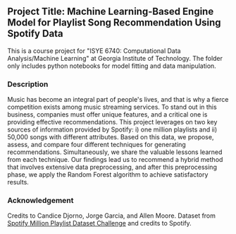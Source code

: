 ## Project Title: Machine Learning-Based Engine Model for Playlist Song Recommendation Using Spotify Data

This is a course project for "ISYE 6740: Computational Data Analysis/Machine Learning" at Georgia Institute of Technology. The folder only includes python notebooks for model fitting and data manipulation.

### Description
Music has become an integral part of people's lives, and that is why a fierce competition exists among music streaming services. To stand out in this business, companies must offer unique features, and a critical one is providing effective recommendations. This project leverages on two key sources of information provided by Spotify: i) one million playlists and ii) 50,000 songs with different attributes. Based on this data, we propose, assess, and compare four different techniques for generating recommendations. Simultaneously, we share the valuable lessons learned from each technique. Our findings lead us to recommend a hybrid method that involves extensive data preprocessing, and after this preprocessing phase, we apply the Random Forest algorithm to achieve satisfactory results. 

### Acknowledgement
Credits to Candice Djorno, Jorge Garcia, and Allen Moore. Dataset from [Spotify Million Playlist Dataset Challenge](https://www.aicrowd.com/challenges/spotify-million-playlist-dataset-challenge) and credits to Spotify.
